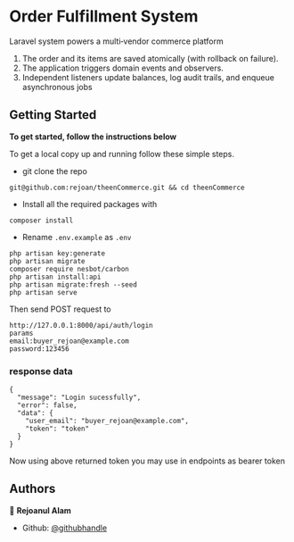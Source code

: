 # Order Fulfillment System

Laravel system powers a multi‑vendor commerce platform
1. The order and its items are saved atomically (with rollback on failure).
2. The application triggers domain events and observers.
3. Independent listeners update balances, log audit trails, and enqueue asynchronous jobs

## Getting Started

**To get started, follow the instructions below**

To get a local copy up and running follow these simple steps.

- git clone the repo

```
git@github.com:rejoan/theenCommerce.git && cd theenCommerce
```

- Install all the required packages with

```
composer install
```

- Rename `.env.example` as `.env` 

```
php artisan key:generate
php artisan migrate
composer require nesbot/carbon
php artisan install:api
php artisan migrate:fresh --seed
php artisan serve
```

Then send POST request to
```
http://127.0.0.1:8000/api/auth/login
params
email:buyer_rejoan@example.com
password:123456
```

### response data
```
{
  "message": "Login sucessfully",
  "error": false,
  "data": {
    "user_email": "buyer_rejoan@example.com",
    "token": "token"
  }
}
```
Now using above returned token you may use in endpoints as bearer token


## Authors

👤 **Rejoanul Alam**

- Github: [@githubhandle](https://github.com/rejoan)
